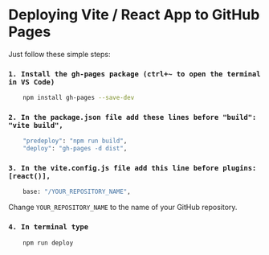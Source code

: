 # Deploying Vite / React App to GitHub Pages
Just follow these simple steps:

### `1. Install the gh-pages package (ctrl+~ to open the terminal in VS Code)`
```bash
    npm install gh-pages --save-dev
```
### `2. In the package.json file add these lines before "build": "vite build",`
```bash
    "predeploy": "npm run build",
    "deploy": "gh-pages -d dist",  
```
### `3. In the vite.config.js file add this line before plugins: [react()],`
```bash
    base: "/YOUR_REPOSITORY_NAME",
```
Change `YOUR_REPOSITORY_NAME` to the name of your GitHub repository.

### `4. In terminal type`
```bash
    npm run deploy
```
